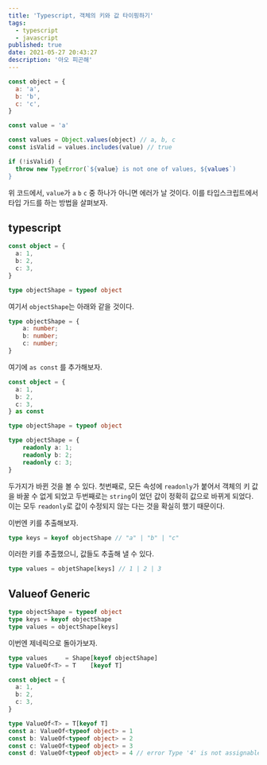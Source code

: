 ```yaml
---
title: 'Typescript, 객체의 키와 값 타이핑하기'
tags:
  - typescript
  - javascript
published: true
date: 2021-05-27 20:43:27
description: '아오 피곤해'
---
```


```javascript
const object = {
  a: 'a',
  b: 'b',
  c: 'c',
}

const value = 'a'

const values = Object.values(object) // a, b, c
const isValid = values.includes(value) // true

if (!isValid) {
  throw new TypeError(`${value} is not one of values, ${values`)
}
```

위 코드에서, `value`가 `a` `b` `c` 중 하나가 아니면 에러가 날 것이다. 이를 타입스크립트에서 타입 가드를 하는 방법을 살펴보자.

## typescript

```typescript
const object = {
  a: 1,
  b: 2,
  c: 3,
}

type objectShape = typeof object
```

여기서 `objectShape`는 아래와 같을 것이다.

```typescript
type objectShape = {
    a: number;
    b: number;
    c: number;
}
```

여기에 `as const` 를 추가해보자.

```typescript
const object = {
  a: 1,
  b: 2,
  c: 3,
} as const 

type objectShape = typeof object
```

```typescript
type objectShape = {
    readonly a: 1;
    readonly b: 2;
    readonly c: 3;
}
```

두가지가 바뀐 것을 볼 수 있다. 첫번째로, 모든 속성에 `readonly`가 붙어서 객체의 키 값을 바꿀 수 없게 되었고 두번째로는 `string`이 었던 값이 정확히 값으로 바뀌게 되었다. 이는 모두 `readonly`로 값이 수정되지 않는 다는 것을 확실히 했기 때문이다.

이번엔 키를 추출해보자.

```typescript
type keys = keyof objectShape // "a" | "b" | "c"
```

이러한 키를 추출했으니, 값들도 추출해 낼 수 있다.

```typescript
type values = objetShape[keys] // 1 | 2 | 3
```

## Valueof Generic

```typescript
type objectShape = typeof object
type keys = keyof objectShape
type values = objectShape[keys]
```

이번엔 제네릭으로 돌아가보자. 

```typescript
type values     = Shape[keyof objectShape]
type ValueOf<T> = T    [keyof T]
```

```typescript
const object = {
  a: 1,
  b: 2,
  c: 3,
}

type ValueOf<T> = T[keyof T]
const a: ValueOf<typeof object> = 1
const b: ValueOf<typeof object> = 2
const c: ValueOf<typeof object> = 3
const d: ValueOf<typeof object> = 4 // error Type '4' is not assignable to type 'ValueOf<{ readonly a: 1; readonly b: 2; readonly c: 3; }>
```